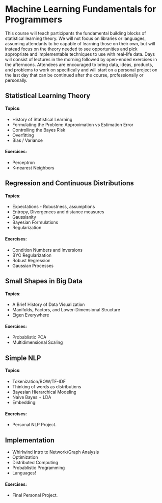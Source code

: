 # Machine Learning Fundamentals for Programmers

This course will teach participants the fundamental building blocks of statistical learning theory. We will not focus on libraries or languages, assuming attendants to be capable of learning those on their own, but will instead focus on the theory needed to see opportunities and pick appropriate and implementable techniques to use with real-life data. Days will consist of lectures in the morning followed by open-ended exercises in the afternoons. Attendees are encouraged to bring data, ideas, products, and problems to work on specifically and will start on a personal project on the last day that can be continued after the course, professionally or personally. 


## Statistical Learning Theory

#### Topics: 
* History of Statistical Learning 
* Formulating the Problem: Approximation vs Estimation Error 
* Controlling the Bayes Risk 
* Overfitting 
* Bias / Variance 

#### Exercises: 
* Perceptron 
* K-nearest Neighbors 


## Regression and Continuous Distributions

#### Topics: 
* Expectations - Robustness, assumptions
* Entropy, Divergences and distance measures
* Gaussianity
* Bayesian Formulations
* Regularization

#### Exercises: 
* Condition Numbers and Inversions
* BYO Regularization
* Robust Regression
* Gaussian Processes


## Small Shapes in Big Data 

#### Topics:
* A Brief History of Data Visualization 
* Manifolds, Factors, and Lower-Dimensional Structure 
* Eigen Everywhere

#### Exercises: 
* Probablistic PCA
* Multidimensional Scaling


## Simple NLP

#### Topics: 
* Tokenization/BOW/TF-IDF
* Thinking of words as distributions
* Bayesian Hierarchical Modeling 
* Naive Bayes + LDA
* Embedding

#### Exercises: 
* Personal NLP Project. 


## Implementation
* Whirlwind Intro to Network/Graph Analysis 
* Optimization 
* Distributed Computing 
* Probablistic Programming 
* Languages!

#### Exercises:
* Final Personal Project. 

